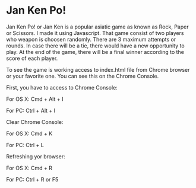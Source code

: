 # Jan Ken Po!

Jan Ken Po! or Jan Ken is a popular asiatic game as known as Rock, Paper or Scissors. I made it using Javascript. That game consist of two players who weapon is choosen randomly. There are 3 maximum attempts or rounds. In case there will be a tie, there would have a new opportunity to play. At the end of the game, there will be a final winner according to the score of each player.

To see the game is working access to index.html file from Chrome browser or your favorite one. You can see this on the Chrome Console. 

First, you have to access to Chrome Console:

For OS X: Cmd + Alt + I 

For PC: Ctrl + Alt + I

Clear Chrome Console:

For OS X: Cmd + K 

For PC: Ctrl + L

Refreshing yor browser:

For OS X: Cmd + R

For PC: Ctrl + R or F5
